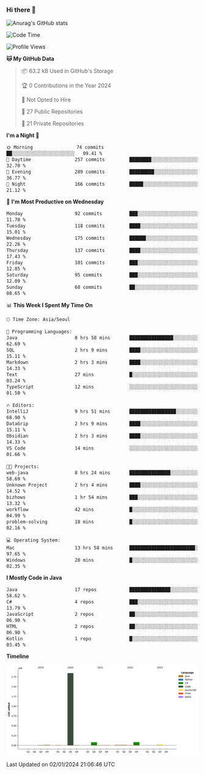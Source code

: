 ### Hi there 👋

![Anurag's GitHub stats](https://github-readme-stats.vercel.app/api?username=pllap&show_icons=true&theme=github_dark)

<!--START_SECTION:waka-->
![Code Time](http://img.shields.io/badge/Code%20Time-689%20hrs%2014%20mins-blue)

![Profile Views](http://img.shields.io/badge/Profile%20Views-0-blue)

**🐱 My GitHub Data** 

> 📦 63.2 kB Used in GitHub's Storage 
 > 
> 🏆 0 Contributions in the Year 2024
 > 
> 🚫 Not Opted to Hire
 > 
> 📜 27 Public Repositories 
 > 
> 🔑 21 Private Repositories 
 > 
**I'm a Night 🦉** 

```text
🌞 Morning                74 commits          ██░░░░░░░░░░░░░░░░░░░░░░░   09.41 % 
🌆 Daytime                257 commits         ████████░░░░░░░░░░░░░░░░░   32.70 % 
🌃 Evening                289 commits         █████████░░░░░░░░░░░░░░░░   36.77 % 
🌙 Night                  166 commits         █████░░░░░░░░░░░░░░░░░░░░   21.12 % 
```
📅 **I'm Most Productive on Wednesday** 

```text
Monday                   92 commits          ███░░░░░░░░░░░░░░░░░░░░░░   11.70 % 
Tuesday                  118 commits         ████░░░░░░░░░░░░░░░░░░░░░   15.01 % 
Wednesday                175 commits         ██████░░░░░░░░░░░░░░░░░░░   22.26 % 
Thursday                 137 commits         ████░░░░░░░░░░░░░░░░░░░░░   17.43 % 
Friday                   101 commits         ███░░░░░░░░░░░░░░░░░░░░░░   12.85 % 
Saturday                 95 commits          ███░░░░░░░░░░░░░░░░░░░░░░   12.09 % 
Sunday                   68 commits          ██░░░░░░░░░░░░░░░░░░░░░░░   08.65 % 
```


📊 **This Week I Spent My Time On** 

```text
🕑︎ Time Zone: Asia/Seoul

💬 Programming Languages: 
Java                     8 hrs 58 mins       ████████████████░░░░░░░░░   62.69 % 
SQL                      2 hrs 9 mins        ████░░░░░░░░░░░░░░░░░░░░░   15.11 % 
Markdown                 2 hrs 3 mins        ████░░░░░░░░░░░░░░░░░░░░░   14.33 % 
Text                     27 mins             █░░░░░░░░░░░░░░░░░░░░░░░░   03.24 % 
TypeScript               12 mins             ░░░░░░░░░░░░░░░░░░░░░░░░░   01.50 % 

🔥 Editors: 
IntelliJ                 9 hrs 51 mins       █████████████████░░░░░░░░   68.90 % 
DataGrip                 2 hrs 9 mins        ████░░░░░░░░░░░░░░░░░░░░░   15.11 % 
Obsidian                 2 hrs 3 mins        ████░░░░░░░░░░░░░░░░░░░░░   14.33 % 
VS Code                  14 mins             ░░░░░░░░░░░░░░░░░░░░░░░░░   01.66 % 

🐱‍💻 Projects: 
web-java                 8 hrs 24 mins       ███████████████░░░░░░░░░░   58.69 % 
Unknown Project          2 hrs 4 mins        ████░░░░░░░░░░░░░░░░░░░░░   14.52 % 
bizhows                  1 hr 54 mins        ███░░░░░░░░░░░░░░░░░░░░░░   13.32 % 
workflow                 42 mins             █░░░░░░░░░░░░░░░░░░░░░░░░   04.99 % 
problem-solving          18 mins             █░░░░░░░░░░░░░░░░░░░░░░░░   02.16 % 

💻 Operating System: 
Mac                      13 hrs 58 mins      ████████████████████████░   97.65 % 
Windows                  20 mins             █░░░░░░░░░░░░░░░░░░░░░░░░   02.35 % 
```

**I Mostly Code in Java** 

```text
Java                     17 repos            ███████████████░░░░░░░░░░   58.62 % 
C#                       4 repos             ███░░░░░░░░░░░░░░░░░░░░░░   13.79 % 
JavaScript               2 repos             ██░░░░░░░░░░░░░░░░░░░░░░░   06.90 % 
HTML                     2 repos             ██░░░░░░░░░░░░░░░░░░░░░░░   06.90 % 
Kotlin                   1 repo              █░░░░░░░░░░░░░░░░░░░░░░░░   03.45 % 
```



**Timeline**

![Lines of Code chart](https://raw.githubusercontent.com/pllap/pllap/main/assets/bar_graph.png)


 Last Updated on 02/01/2024 21:06:46 UTC
<!--END_SECTION:waka-->


<!--
**pllap/pllap** is a ✨ _special_ ✨ repository because its `README.md` (this file) appears on your GitHub profile.

Here are some ideas to get you started:

- 🔭 I’m currently working on ...
- 🌱 I’m currently learning ...
- 👯 I’m looking to collaborate on ...
- 🤔 I’m looking for help with ...
- 💬 Ask me about ...
- 📫 How to reach me: ...
- 😄 Pronouns: ...
- ⚡ Fun fact: ...
-->
